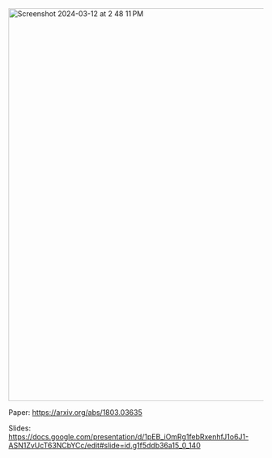 <img width="775" alt="Screenshot 2024-03-12 at 2 48 11 PM" src="https://github.com/timothygao8710/Lottery-Ticket-Hypothesis/assets/35588167/19c54a7d-267f-48ab-bba6-fad997012a2b">

Paper: https://arxiv.org/abs/1803.03635

Slides: https://docs.google.com/presentation/d/1pEB_iOmRg1febRxenhfJ1o6J1-ASN1ZvUcT63NCbYCc/edit#slide=id.g1f5ddb36a15_0_140

